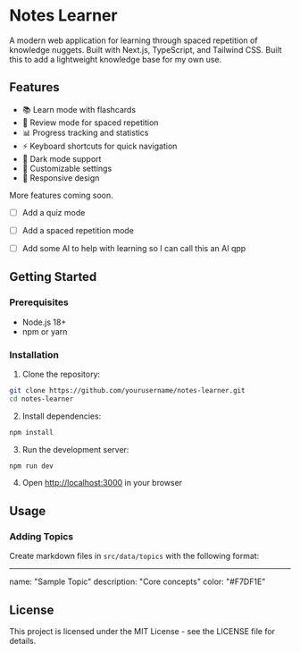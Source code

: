 # Notes Learner

A modern web application for learning through spaced repetition of knowledge nuggets. Built with Next.js, TypeScript, and Tailwind CSS. Built this to add a lightweight knowledge base for my own use.

## Features

- 📚 Learn mode with flashcards
- 🔄 Review mode for spaced repetition
- 📊 Progress tracking and statistics
- ⚡ Keyboard shortcuts for quick navigation
- 🎨 Dark mode support
- 🔧 Customizable settings
- 📱 Responsive design

More features coming soon.
- [ ] Add a quiz mode
- [ ] Add a spaced repetition mode
- [ ] Add some AI to help with learning so I can call this an AI qpp 


## Getting Started
### Prerequisites

- Node.js 18+ 
- npm or yarn

### Installation

1. Clone the repository:
```bash
git clone https://github.com/yourusername/notes-learner.git
cd notes-learner
```

2. Install dependencies:
```bash
npm install
```

3. Run the development server:
```bash
npm run dev
```

4. Open [http://localhost:3000](http://localhost:3000) in your browser

## Usage

### Adding Topics

Create markdown files in `src/data/topics` with the following format:

---
name: "Sample Topic"
description: "Core  concepts"
color: "#F7DF1E"




## License

This project is licensed under the MIT License - see the LICENSE file for details.


